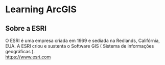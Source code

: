 # Learning ArcGIS

## Sobre a ESRI
O ESRI é uma empresa criada em 1969 e sediada na Redlands, Califórnia, EUA. A ESRI criou e sustenta o Software GIS ( Sistema de informações geográficas ).  
https://www.esri.com

